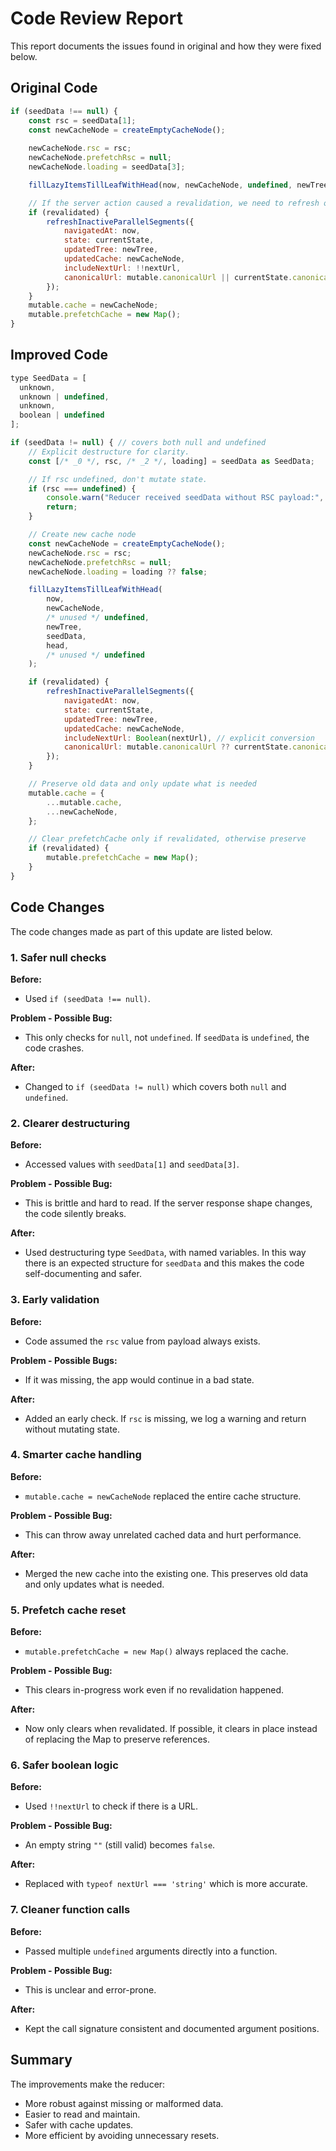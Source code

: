 # Code Review Report

This report documents the issues found in original and how they were fixed below.

## Original Code

```js
if (seedData !== null) { 
    const rsc = seedData[1]; 
    const newCacheNode = createEmptyCacheNode(); 
    
    newCacheNode.rsc = rsc; 
    newCacheNode.prefetchRsc = null; 
    newCacheNode.loading = seedData[3]; 

    fillLazyItemsTillLeafWithHead(now, newCacheNode, undefined, newTree, seedData, head, undefined); 

    // If the server action caused a revalidation, we need to refresh other parts of the cache. 
    if (revalidated) { 
        refreshInactiveParallelSegments({ 
            navigatedAt: now, 
            state: currentState, 
            updatedTree: newTree, 
            updatedCache: newCacheNode, 
            includeNextUrl: !!nextUrl, 
            canonicalUrl: mutable.canonicalUrl || currentState.canonicalUrl 
        }); 
    } 
    mutable.cache = newCacheNode; 
    mutable.prefetchCache = new Map(); 
}
```

## Improved Code

```js
type SeedData = [
  unknown,
  unknown | undefined,
  unknown,
  boolean | undefined
];

if (seedData != null) { // covers both null and undefined
    // Explicit destructure for clarity.
    const [/* _0 */, rsc, /* _2 */, loading] = seedData as SeedData;

    // If rsc undefined, don't mutate state.
    if (rsc === undefined) {
        console.warn("Reducer received seedData without RSC payload:", seedData);
        return;
    }

    // Create new cache node
    const newCacheNode = createEmptyCacheNode();
    newCacheNode.rsc = rsc;
    newCacheNode.prefetchRsc = null;
    newCacheNode.loading = loading ?? false;

    fillLazyItemsTillLeafWithHead(
        now,
        newCacheNode,
        /* unused */ undefined,
        newTree,
        seedData,
        head,
        /* unused */ undefined
    );

    if (revalidated) {
        refreshInactiveParallelSegments({
            navigatedAt: now,
            state: currentState,
            updatedTree: newTree,
            updatedCache: newCacheNode,
            includeNextUrl: Boolean(nextUrl), // explicit conversion
            canonicalUrl: mutable.canonicalUrl ?? currentState.canonicalUrl
        });
    }

    // Preserve old data and only update what is needed
    mutable.cache = {
        ...mutable.cache,
        ...newCacheNode,
    };

    // Clear prefetchCache only if revalidated, otherwise preserve
    if (revalidated) {
        mutable.prefetchCache = new Map();
    }
}
```

## Code Changes

The code changes made as part of this update are listed below.

### 1. Safer null checks

**Before:**

- Used `if (seedData !== null)`.

**Problem - Possible Bug:**

- This only checks for `null`, not `undefined`. If `seedData` is `undefined`, the code crashes.

**After:**

- Changed to `if (seedData != null)` which covers both `null` and `undefined`.

### 2. Clearer destructuring

**Before:**

- Accessed values with `seedData[1]` and `seedData[3]`.

**Problem - Possible Bug:**

- This is brittle and hard to read. If the server response shape changes, the code silently breaks.

**After:**

- Used destructuring type `SeedData`, with named variables. In this way there is an expected structure for `seedData` and this makes the code self-documenting and safer.

### 3. Early validation

**Before:**

- Code assumed the `rsc` value from payload always exists.
  
**Problem - Possible Bugs:**

- If it was missing, the app would continue in a bad state.
  
**After:**

- Added an early check. If `rsc` is missing, we log a warning and return without mutating state.

### 4. Smarter cache handling

**Before:**

- `mutable.cache = newCacheNode` replaced the entire cache structure.

**Problem - Possible Bug:**

- This can throw away unrelated cached data and hurt performance.

**After:**

- Merged the new cache into the existing one. This preserves old data and only updates what is needed.

### 5. Prefetch cache reset

**Before:**

- `mutable.prefetchCache = new Map()` always replaced the cache.

**Problem - Possible Bug:**

- This clears in-progress work even if no revalidation happened.

**After:**

- Now only clears when revalidated. If possible, it clears in place instead of replacing the Map to preserve references.

### 6. Safer boolean logic

**Before:**

- Used `!!nextUrl` to check if there is a URL.

**Problem - Possible Bug:**

- An empty string `""` (still valid) becomes `false`.

**After:**

- Replaced with `typeof nextUrl === 'string'` which is more accurate.

### 7. Cleaner function calls

**Before:**

- Passed multiple `undefined` arguments directly into a function.

**Problem - Possible Bug:**

- This is unclear and error-prone.

**After:**

- Kept the call signature consistent and documented argument positions.

## Summary

The improvements make the reducer:

- More robust against missing or malformed data.
- Easier to read and maintain.
- Safer with cache updates.
- More efficient by avoiding unnecessary resets.

